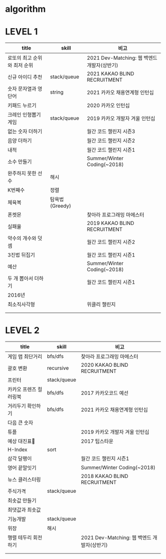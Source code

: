 # algorithm

**LEVEL 1**
==
|title|skill|비고|
|-------------------|------|------|
|로또의 최고 순위와 최저 순위||2021 Dev-Matching: 웹 백엔드 개발자(상반기)|
|신규 아이디 추천|stack/queue|2021 KAKAO BLIND RECRUITMENT|
|숫자 문자열과 영단어|string|2021 카카오 채용연계형 인턴십|
|키패드 누르기||2020 카카오 인턴십|
|크레인 인형뽑기 게임|stack/queue|2019 카카오 개발자 겨울 인턴십|
|없는 숫자 더하기||월간 코드 챌린지 시즌3|
|음양 더하기||월간 코드 챌린지 시즌2|
|내적||월간 코드 챌린지 시즌1|
|소수 만들기||Summer/Winter Coding(~2018)|
|완주하지 못한 선수|해시||
|K번째수|정렬||
|체육복|탐욕법(Greedy)||
|폰켓몬||찾아라 프로그래밍 마에스터|
|실패율||2019 KAKAO BLIND RECRUITMENT|
|약수의 개수와 덧셈||월간 코드 챌린지 시즌2|
|3진법 뒤집기||월간 코드 챌린지 시즌1|
|예산||Summer/Winter Coding(~2018)|
|두 개 뽑아서 더하기||월간 코드 챌린지 시즌1|
|2016년|||
|최소직사각형||위클리 챌린지|
||||
||||


**LEVEL 2**
==
|title|skill|비고|
|------|------|------|
|게임 맵 최단거리|bfs/dfs|찾아라 프로그래밍 마에스터|
|괄호 변환|recursive|2020 KAKAO BLIND RECRUITMENT|
|프린터|stack/queue||
|카카오 프렌즈 컬러링북|bfs/dfs|2017 카카오코드 예선|
|거리두기 확인하기|bfs/dfs|2021 카카오 채용연계형 인턴십|
|다음 큰 숫자|||
|튜플||2019 카카오 개발자 겨울 인턴십|
|예상 대진표||2017 팁스타운|
|H-Index|sort||
|삼각 달팽이||월간 코드 챌린지 시즌1|
|영어 끝말잇기||Summer/Winter Coding(~2018)|
|뉴스 클러스터링||2018 KAKAO BLIND RECRUITMENT|
|주식가격|stack/queue||
|최솟값 만들기|||
|최댓값과 최솟값|||
|기능개발|stack/queue||
|위장|해시||
|행렬 테두리 회전하기||2021 Dev-Matching: 웹 백엔드 개발자(상반기)|
||||
||||